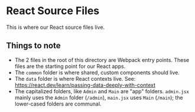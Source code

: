 # React Source Files

This is where our React source files live.

## Things to note

* The 2 files in the root of this directory are Webpack entry points. These files are the starting point for our React apps.
* The `common` folder is where shared, custom components should live.
* The `data` folder is where React contexts live. See: https://react.dev/learn/passing-data-deeply-with-context
* The capitalized folders, like `Admin` and `Main` are "app" folders. `admin.jsx` mainly uses the `Admin` folder (`/admin`), `main.jsx` uses `Main` (`/main`); the lower-cased folders are communal.
